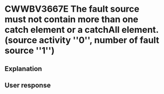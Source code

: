 # CWWBV3667E The fault source must not contain more than one catch element or a catchAll element. (source activity ''0'', number of fault source ''1'')

## Explanation

## User response